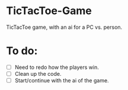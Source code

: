 # TicTacToe-Game
TicTacToe game, with an ai for a PC vs. person.


# To do:

- [ ] Need to redo how the players win.
- [ ] Clean up the code.
- [ ] Start/continue with the ai of the game.

